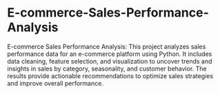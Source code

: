 # E-commerce-Sales-Performance-Analysis
E-commerce Sales Performance Analysis:
This project analyzes sales performance data for an e-commerce platform using Python. It includes data cleaning, feature selection, and visualization to uncover trends and insights in sales by category, seasonality, and customer behavior. The results provide actionable recommendations to optimize sales strategies and improve overall performance.
